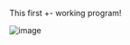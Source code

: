 This first +- working program!

![image](https://github.com/WhiteXeXe/TANCHIKI/assets/120416944/05074dc7-5a20-4a5d-a5b1-9f62e0a97de6)
